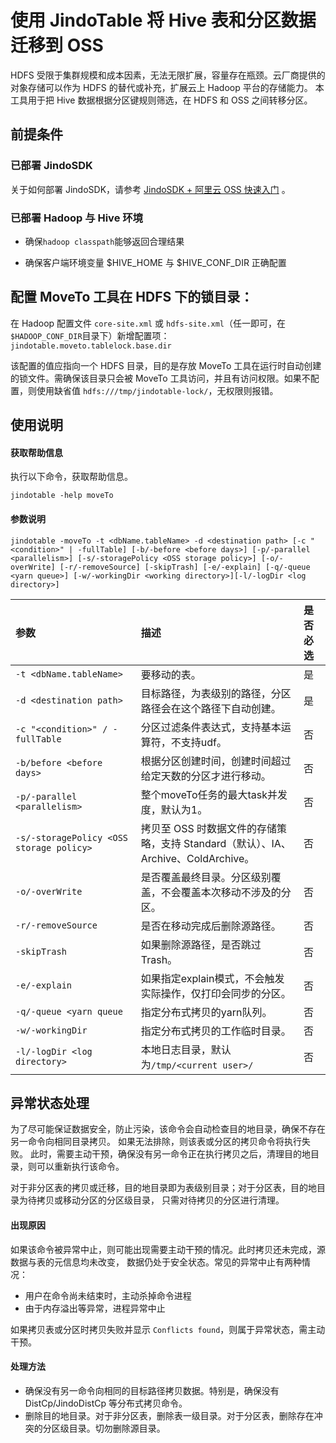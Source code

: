 # 使用 JindoTable 将 Hive 表和分区数据迁移到 OSS

HDFS 受限于集群规模和成本因素，无法无限扩展，容量存在瓶颈。云厂商提供的对象存储可以作为 HDFS 的替代或补充，扩展云上 Hadoop 平台的存储能力。
本工具用于把 Hive 数据根据分区键规则筛选，在 HDFS 和 OSS 之间转移分区。

## 前提条件
### 已部署 JindoSDK

关于如何部署 JindoSDK，请参考 [JindoSDK + 阿里云 OSS 快速入门](/docs/user/4.x/4.5.0/oss/jindosdk_quickstart.md) 。

### 已部署 Hadoop 与 Hive 环境

* 确保`hadoop classpath`能够返回合理结果

* 确保客户端环境变量 $HIVE_HOME 与 $HIVE_CONF_DIR 正确配置

## 配置 MoveTo 工具在 HDFS 下的锁目录：

在 Hadoop 配置文件 `core-site.xml` 或 `hdfs-site.xml`（任一即可，在`$HADOOP_CONF_DIR`目录下）新增配置项：`jindotable.moveto.tablelock.base.dir`

该配置的值应指向一个 HDFS 目录，目的是存放 MoveTo 工具在运行时自动创建的锁文件。需确保该目录只会被 MoveTo 工具访问，并且有访问权限。如果不配置，则使用缺省值 `hdfs:///tmp/jindotable-lock/`，无权限则报错。

## 使用说明

#### 获取帮助信息

执行以下命令，获取帮助信息。

```
jindotable -help moveTo
```

#### 参数说明

```shell
jindotable -moveTo -t <dbName.tableName> -d <destination path> [-c "<condition>" | -fullTable] [-b/-before <before days>] [-p/-parallel <parallelism>] [-s/-storagePolicy <OSS storage policy>] [-o/-overWrite] [-r/-removeSource] [-skipTrash] [-e/-explain] [-q/-queue <yarn queue>] [-w/-workingDir <working directory>][-l/-logDir <log directory>]
```

| 参数 | 描述 | 是否必选 |
| :--- | :--- | :--- |
| `-t <dbName.tableName>` | 要移动的表。 | 是|
| `-d <destination path>` | 目标路径，为表级别的路径，分区路径会在这个路径下自动创建。 | 是 |
| `-c "<condition>" / -fullTable` | 分区过滤条件表达式，支持基本运算符，不支持udf。 | 否 |
| `-b/before <before days>` | 根据分区创建时间，创建时间超过给定天数的分区才进行移动。 | 否 |
| `-p/-parallel <parallelism>` | 整个moveTo任务的最大task并发度，默认为1。 | 否 |
| `-s/-storagePolicy <OSS storage policy>` | 拷贝至 OSS 时数据文件的存储策略，支持 Standard（默认）、IA、Archive、ColdArchive。 | 否 |
| `-o/-overWrite` | 是否覆盖最终目录。分区级别覆盖，不会覆盖本次移动不涉及的分区。 | 否 |
| `-r/-removeSource` | 是否在移动完成后删除源路径。 | 否 |
| `-skipTrash` | 如果删除源路径，是否跳过Trash。 | 否 |
| `-e/-explain`| 如果指定explain模式，不会触发实际操作，仅打印会同步的分区。 | 否 |
| `-q/-queue <yarn queue` | 指定分布式拷贝的yarn队列。 | 否 |
| `-w/-workingDir` | 指定分布式拷贝的工作临时目录。 | 否 |
| `-l/-logDir <log directory>` | 本地日志目录，默认为`/tmp/<current user>/` | 否 |

## 异常状态处理

为了尽可能保证数据安全，防止污染，该命令会自动检查目的地目录，确保不存在另一命令向相同目录拷贝。
如果无法排除，则该表或分区的拷贝命令将执行失败。
此时，需要主动干预，确保没有另一命令正在执行拷贝之后，清理目的地目录，则可以重新执行该命令。

对于非分区表的拷贝或迁移，目的地目录即为表级别目录；对于分区表，目的地目录为待拷贝或移动分区的分区级目录，
只需对待拷贝的分区进行清理。

#### 出现原因

如果该命令被异常中止，则可能出现需要主动干预的情况。此时拷贝还未完成，源数据与表的元信息均未改变，
数据仍处于安全状态。常见的异常中止有两种情况：
* 用户在命令尚未结束时，主动杀掉命令进程
* 由于内存溢出等异常，进程异常中止

如果拷贝表或分区时拷贝失败并显示 ``Conflicts found``，则属于异常状态，需主动干预。

#### 处理方法

* 确保没有另一命令向相同的目标路径拷贝数据。特别是，确保没有 DistCp/JindoDistCp 等分布式拷贝命令。
* 删除目的地目录。对于非分区表，删除表一级目录。对于分区表，删除存在冲突的分区级目录。切勿删除源目录。